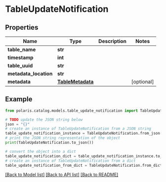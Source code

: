 <!--

 Licensed to the Apache Software Foundation (ASF) under one
 or more contributor license agreements.  See the NOTICE file
 distributed with this work for additional information
 regarding copyright ownership.  The ASF licenses this file
 to you under the Apache License, Version 2.0 (the
 "License"); you may not use this file except in compliance
 with the License.  You may obtain a copy of the License at

   http://www.apache.org/licenses/LICENSE-2.0

 Unless required by applicable law or agreed to in writing,
 software distributed under the License is distributed on an
 "AS IS" BASIS, WITHOUT WARRANTIES OR CONDITIONS OF ANY
 KIND, either express or implied.  See the License for the
 specific language governing permissions and limitations
 under the License.

-->
# TableUpdateNotification


## Properties

Name | Type | Description | Notes
------------ | ------------- | ------------- | -------------
**table_name** | **str** |  | 
**timestamp** | **int** |  | 
**table_uuid** | **str** |  | 
**metadata_location** | **str** |  | 
**metadata** | [**TableMetadata**](TableMetadata.md) |  | [optional] 

## Example

```python
from polaris.catalog.models.table_update_notification import TableUpdateNotification

# TODO update the JSON string below
json = "{}"
# create an instance of TableUpdateNotification from a JSON string
table_update_notification_instance = TableUpdateNotification.from_json(json)
# print the JSON string representation of the object
print(TableUpdateNotification.to_json())

# convert the object into a dict
table_update_notification_dict = table_update_notification_instance.to_dict()
# create an instance of TableUpdateNotification from a dict
table_update_notification_from_dict = TableUpdateNotification.from_dict(table_update_notification_dict)
```
[[Back to Model list]](../README.md#documentation-for-models) [[Back to API list]](../README.md#documentation-for-api-endpoints) [[Back to README]](../README.md)


